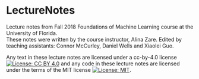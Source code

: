 # LectureNotes
Lecture notes from Fall 2018 Foundations of Machine Learning course at the University of Florida. <br>
These notes were written by the course instructor, Alina Zare. Edited by teaching assistants: Connor McCurley, Daniel Wells and Xiaolei Guo.<br>

Any text in these lecture notes are licensed under a cc-by-4.0 license [![License: CC BY 4.0](https://img.shields.io/badge/License-CC%20BY%204.0-lightgrey.svg)](https://creativecommons.org/licenses/by/4.0/) and any code in these lecture notes are licensed under the terms of the MIT license [![License: MIT](https://img.shields.io/badge/License-MIT-yellow.svg)](https://opensource.org/licenses/MIT).

